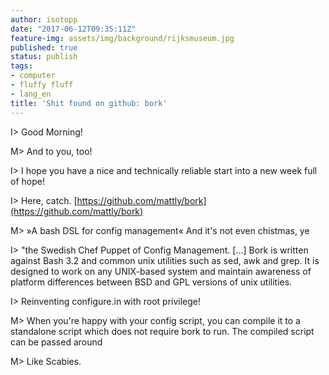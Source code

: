```yaml
---
author: isotopp
date: "2017-06-12T09:35:11Z"
feature-img: assets/img/background/rijksmuseum.jpg
published: true
status: publish
tags:
- computer
- fluffy fluff
- lang_en
title: 'Shit found on github: bork'
---
```

I\> Good Morning!

M\> And to you, too!

I\> I hope you have a nice and technically reliable start into a new week full of hope!

I\> Here, catch. [https://github.com/mattly/bork](https://github.com/mattly/bork)

M\> »A bash DSL for config management« And it's not even chistmas, ye

I\> "the Swedish Chef Puppet of Config Management. [...] Bork is written
against Bash 3.2 and common unix utilities such as sed, awk and grep. It is
designed to work on any UNIX-based system and maintain awareness of platform
differences between BSD and GPL versions of unix utilities.

I\> Reinventing configure.in with root privilege!

M\> When you're happy with your config script, you can compile it to a
standalone script which does not require bork to run. The compiled script
can be passed around

M\> Like Scabies. 

